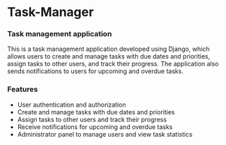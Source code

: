 # Task-Manager

### Task management application
This is a task management application developed using Django, which allows users to create and manage tasks with due dates and priorities, assign tasks to other users, and track their progress. The application also sends notifications to users for upcoming and overdue tasks.

### Features
- User authentication and authorization
- Create and manage tasks with due dates and priorities
- Assign tasks to other users and track their progress
- Receive notifications for upcoming and overdue tasks
- Administrator panel to manage users and view task statistics
